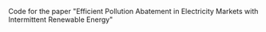 Code for the paper "Efficient Pollution Abatement in Electricity Markets with Intermittent Renewable Energy"
